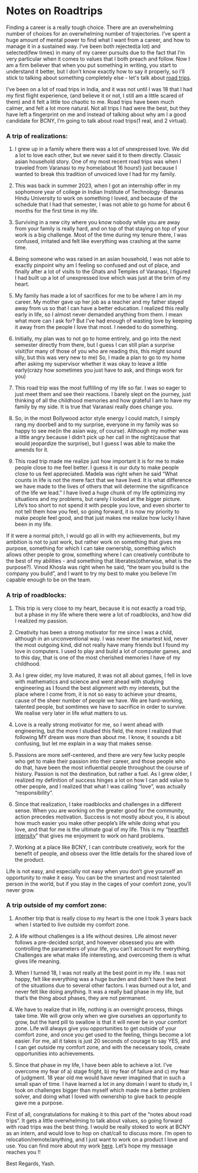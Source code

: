 # Notes on Roadtrips

Finding a career is a really tough choice. There are an overwhelming number of choices for an overwhelming number of trajectories. I’ve spent a huge amount of mental power to find what I want from a career, and how to manage it in a sustained way. I’ve been both rejected(a lot) and selected(few times) in many of my career pursuits due to the fact that I’m very particular when it comes to values that I both preach and follow. Now I am a firm believer that when you put something in writing, you start to understand it better, but I don’t know exactly how to say it properly, so I’ll stick to talking about something completely else - let's talk about [road trips](https://thebrowser.company/values/#top).

I’ve been on a lot of road trips in India, and it was not until I was 18 that I had my first flight experience, (and believe it or not, I still am a little scared of them) and it felt a little too chaotic to me. Road trips have been much calmer, and felt a lot more natural. Not all trips I had were the best, but they have left a fingerprint on me and instead of talking about why am I a good candidate for BCNY, I’m going to talk about road trips(1 real, and 2 virtual).

### A trip of realizations:
1. I grew up in a family where there was a lot of unexpressed love. We did a lot to love each other, but we never said it to them directly. Classic asian household story. One of my most recent road trips was when I traveled from Varanasi to my home(about 16 hours!) just because I wanted to break this tradition of unvoiced love I had for my family.

2. This was back in summer 2023, when I got an internship offer in my sophomore year of college in Indian Institute of Technology -Banaras Hindu University to work on something I loved, and because of the schedule that I had that semester, I was not able to go home for about 6 months for the first time in my life.

3. Surviving in a new city where you know nobody while you are away from your family is really hard, and on top of that staying on top of your work is a big challenge. Most of the time during my tenure there, I was confused, irritated and felt like everything was crashing at the same time. 

3. Being someone who was raised in an asian household, I was not able to exactly pinpoint why am I feeling so confused and out of place, and finally after a lot of visits to the Ghats and Temples of Varanasi, I figured I had built up a lot of unexpressed love which was just at the brim of my heart.

4. My family has made a lot of sacrifices for me to be where I am in my career. My mother gave up her job as a teacher and my father stayed away from us so that I can have a better education. I realized this really early in life, so I almost never demanded anything from them. I mean what more can I ask for? But I’ve had enough of wasting love by keeping it away from the people I love that most. I needed to do something. 

5. Initially, my plan was to not go to home entirely, and go into the next semester directly from there, but I guess I can still plan a surprise visit(for many of those of you who are reading this, this might sound silly, but this was very new to me) So, I made a plan to go to my home after asking my supervisor whether it was okay to leave a little early(crazy how sometimes you just have to ask, and things work for you)

6. This road trip was the most fulfilling of my life so far. I was so eager to just meet them and see their reactions. I barely slept on the journey, just thinking of all the childhood memories and how grateful I am to have my family by my side. It is true that Varanasi really does change you. 

7. So, in the most Bollywood actor style energy I could match, I simply rang my doorbell and to my surprise, everyone in my family was so happy to see me(in the asian way, of course). Although my mother was a little angry because I didn’t pick up her call in the night(cause that would jeopardize the surprise), but I guess I was able to make the amends for it. 

8. This road trip made me realize just how important it is for me to make people close to me feel better. I guess it is our duty to make people close to us feel appreciated. Madela was right when he said “What counts in life is not the mere fact that we have lived. It is what difference we have made to the lives of others that will determine the significance of the life we lead.” I have lived a huge chunk of my life optimizing my situations and my problems, but rarely I looked at the bigger picture. Life’s too short to not spend it with people you love, and even shorter to not tell them how you feel, so going forward, it is now my priority to make people feel good, and that just makes me realize how lucky I have been in my life.

If it were a normal pitch, I would go all in with my achievements, but my ambition is not to just work, but rather work on something that gives me purpose, something for which I can take ownership, something which allows other people to grow, something where I can creatively contribute to the best of my abilities - and something that liberates(otherwise, what is the purpose?). Vinod Khosla was right when he said, “the team you build is the company you build”, and I want to try my best to make you believe I’m capable enough to be on the team.

### A trip of roadblocks:
1. This trip is very close to my heart, because it is not exactly a road trip, but a phase in my life where there were a lot of roadblocks, and how did I realized my passion.

2. Creativity has been a strong motivator for me since I was a child, although in an unconventional way. I was never the smartest kid, never the most outgoing kind, did not really have many friends but I found my love in computers. I used to play and build a lot of computer games, and to this day, that is one of the most cherished memories I have of my childhood. 
 
3. As I grew older, my love matured, it was not all about games, I fell in love with mathematics and science and went ahead with studying engineering as I found the best alignment with my interests, but the place where I come from, it is not so easy to achieve your dreams, cause of the sheer number of people we have. We are hard-working, talented people, but somtimes we have to sacrifice in order to survive. We realise very later in life what matters to us.

4. Love is a really strong motivator for me, so I went ahead with engineering, but the more I studied this field, the more I realized that following MY dream was more than about me. I know, it sounds a bit confusing, but let me explain in a way that makes sense.

5. Passions are more self-centered, and there are very few lucky people who get to make their passion into their career, and those people who do that, have been the most influential people throughout the course of history. Passion is not the destination, but rather a fuel. As I grew older, I realized my definition of success hinges a lot on how I can add value to other people, and I realized that what I was calling “love”, was actually “responsibility”. 

6. Since that realization, I take roadblocks and challenges in a different sense. When you are working on the greater good for the community, action precedes motivation. Success is not mostly about you, it is about how much easier you make other people’s life while doing what you love, and that for me is the ultimate goal of my life. This is my “[heartfelt intensity](https://thebrowser.company/values/#1)” that gives me enjoyment to work on hard problems.
  
7. Working at a place like BCNY, I can contribute creatively, work for the benefit of people, and obsess over the little details for the shared love of the product. 

Life is not easy, and especially not easy when you don’t give yourself an opportunity to make it easy. You can be the smartest and most talented person in the world, but if you stay in the cages of your comfort zone, you’ll never grow. 

### A trip outside of my comfort zone:
1. Another trip that is really close to my heart is the one I took 3 years back when I started to live outside my comfort zone. 

2. A life without challenges is a life without desires. Life almost never follows a pre-decided script, and however obsessed you are with controlling the parameters of your life, you can’t account for everything. Challenges are what make life interesting, and overcoming them is what gives life meaning. 

3. When I turned 18, I was not really at the best point in my life. I was not happy, felt like everything was a huge burden and didn’t have the best of the situations due to several other factors. I was burned out a lot, and never felt like doing anything. It was a really bad phase in my life, but that’s the thing about phases, they are not permanent.  
 
4. We have to realize that in life, nothing is an overnight process, things take time. We will grow only when we give ourselves an opportunity to grow, but the hard pill to swallow is that it will never be in your comfort zone. Life will always give you opportunities to get outside of your comfort zone, and once you get used to the feeling, things become a lot easier. For me, all it takes is just 20 seconds of courage to say YES, and I can get outside my comfort zone, and with the necessary tools, create opportunities into achievements. 

5. Since that phase in my life, I have been able to achieve a lot. I’ve overcome my fear of a) stage fright, b) my fear of failure and c) my fear of judgment. 18 year old me would have never imagined that in such a small span of time. I have learned a lot in any domain I want to study in, I took on challenges bigger than myself which made me a better problem solver, and doing what I loved with ownership to give back to people gave me a purpose.


First of all, congratulations for making it to this part of the “notes about road trips”. It gets a little overwhelming to talk about values, so going forward with road trips was the best thing. I would be really stoked to work at BCNY as an intern, and would love to hop on chat/call to discuss more. I’m open to relocation/remote/anything, and I just want to work on a product I love and use. You can find more about my work [here](https://www.yash-sri.xyz/). Let’s hope my message reaches you !!

Best Regards,
Yash.

